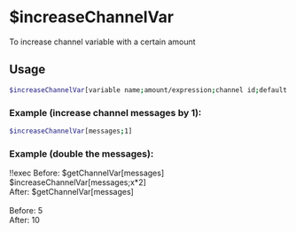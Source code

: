 # $increaseChannelVar

To increase channel variable with a certain amount

## Usage

```bash
$increaseChannelVar[variable name;amount/expression;channel id;default amount (default is 0)]
```

### Example (increase channel messages by 1):
```bash
$increaseChannelVar[messages;1]
```

### Example (double the messages):
<discord-messages>
          <discord-message :bot="false" role-color="#ffcc9a" author="Member">
        !!exec Before: $getChannelVar[messages]<br>$increaseChannelVar[messages;x*2]<br>After: $getChannelVar[messages]<br><br>
          </discord-message>
          <discord-message :bot="true" role-color="#0099ff" author="Custom Command" avatar="https://media.discordapp.net/avatars/725721249652670555/781224f90c3b841ba5b40678e032f74a.webp">
        Before: 5<br>After: 10
        </discord-message>
</discord-messages>